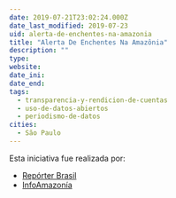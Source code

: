 ```yaml
---
date: 2019-07-21T23:02:24.000Z
date_last_modified: 2019-07-23
uid: alerta-de-enchentes-na-amazonia
title: "Alerta De Enchentes Na Amazônia"
description: ""
type: 
website: 
date_ini: 
date_end: 
tags:
  - transparencia-y-rendicion-de-cuentas
  - uso-de-datos-abiertos
  - periodismo-de-datos
cities: 
  - São Paulo
---
```


Esta iniciativa fue realizada por:

- [Repórter Brasil](/organizaciones/reporter-brasil)
- [InfoAmazonía](/organizaciones/infoamazonia)
